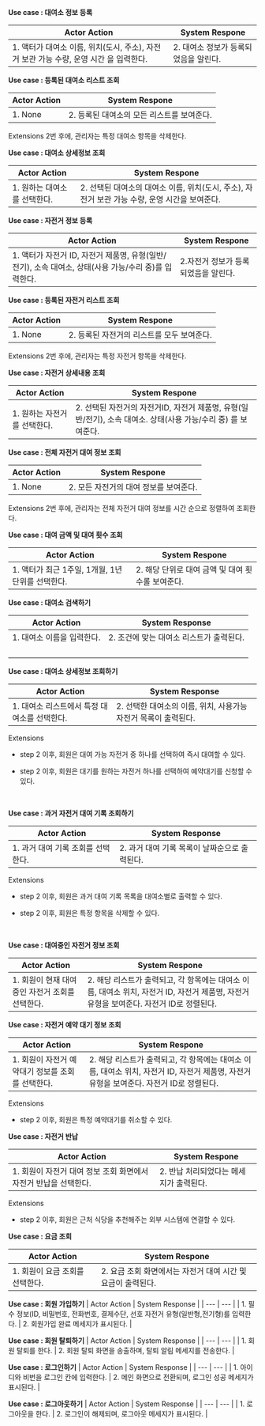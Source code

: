 

**Use case :  대여소 정보 등록**

| Actor Action                                           | System Respone         |
| ------------------------------------------------------ | ---------------------- |
| 1. 액터가 대여소 이름, 위치(도시, 주소), 자전거 보관 가능 수량, 운영 시간 을 입력한다. | 2. 대여소 정보가 등록되었음을 알린다. |


**Use case :  등록된 대여소 리스트 조회**

| Actor Action | System Respone            |
| ------------ | ------------------------- |
| 1. None      | 2. 등록된 대여소의 모든 리스트를 보여준다. |
Extensions
2번 후에, 관리자는 특정 대여소 항목을 삭제한다.


**Use case :  대여소 상세정보 조회**

| Actor Action       | System Respone                                             |
| ------------------ | ---------------------------------------------------------- |
| 1.  원하는 대여소를 선택한다. | 2. 선택된 대여소의 대여소 이름, 위치(도시, 주소), 자전거 보관 가능 수량, 운영 시간을 보여준다. |


**Use case : 자전거 정보 등록**

| Actor Action                                                     | System Respone        |
| ---------------------------------------------------------------- | --------------------- |
| 1. 액터가 자전거 ID, 자전거 제품명, 유형(일반/전기), 소속 대여소, 상태(사용 가능/수리 중)를 입력한다. | 2.자전거 정보가 등록되었음을 알린다. |


**Use case : 등록된 자전거 리스트 조회**

| Actor Action | System Respone            |
| ------------ | ------------------------- |
| 1. None      | 2. 등록된 자전거의 리스트를 모두 보여준다. |
Extensions
2번 후에, 관리자는 특정 자전거 항목을 삭제한다.


**Use case : 자전거 상세내용 조회**

| Actor Action      | System Respone                                                         |
| ----------------- | ---------------------------------------------------------------------- |
| 1. 원하는 자전거를 선택한다. | 2.  선택된 자전거의 자전거ID, 자전거 제품명, 유형(일반/전기), 소속 대여소. 상태(사용 가능/수리 중) 를 보여준다. |


**Use case : 전체 자전거 대여 정보 조회**

| Actor Action | System Respone          |
| ------------ | ----------------------- |
| 1. None      | 2. 모든 자전거의 대여 정보를 보여준다. |
Extensions
2번 후에, 관리자는 전체 자전거 대여 정보를 시간 순으로 정렬하여 조회한다.


**Use case : 대여 금액 및 대여 횟수 조회**

| Actor Action                     | System Respone                 |
| -------------------------------- | ------------------------------ |
| 1. 액터가 최근 1주일, 1개월, 1년 단위를 선택한다. | 2. 해당 단위로 대여 금액 및 대여 횟수롤 보여준다. |


**Use case : 대여소 검색하기**

| Actor Action     | System Response          |
| ---------------- | ------------------------ |
| 1. 대여소 이름을 입력한다. | 2. 조건에 맞는 대여소 리스트가 출력된다. |
| </br>            |                          |


**Use case : 대여소 상세정보 조회하기**

| Actor Action               | System Response                        |
| -------------------------- | -------------------------------------- |
| 1. 대여소 리스트에서 특정 대여소를 선택한다. | 2. 선택한 대여소의 이름, 위치, 사용가능 자전거 목록이 출력된다. |

Extensions 

- step 2 이후, 회원은 대여 가능 자전거 중 하나를 선택하여 즉시 대여할 수 있다.

- step 2 이후, 회원은 대기를 원하는 자전거 하나를 선택하여 예약대기를 신청할 수 있다.
  
  </br>

**Use case : 과거 자전거 대여 기록 조회하기**

| Actor Action          | System Response             |
| --------------------- | --------------------------- |
| 1. 과거 대여 기록 조회를 선택한다. | 2. 과거 대여 기록 목록이 날짜순으로 출력된다. |

Extensions

- step 2 이후, 회원은 과거 대여 기록 목록을 대여소별로 출력할 수 있다.

- step 2 이후, 회원은 특정 항목을 삭제할 수 있다.
  
  </br>

**Use case : 대여중인 자전거 정보 조회**

| Actor Action                 | System Respone                                                                       |
| ---------------------------- | ------------------------------------------------------------------------------------ |
| 1. 회원이 현재 대여중인 자전거 조회를 선택한다. | 2. 해당 리스트가 출력되고, 각 항목에는 대여소 이름, 대여소 위치, 자전거 ID, 자전거 제품명, 자전거 유형을 보여준다. 자전거 ID로 정렬된다. |

**Use case : 자전거 예약 대기 정보 조회**

| Actor Action                  | System Respone                                                                       |
| ----------------------------- | ------------------------------------------------------------------------------------ |
| 1. 회원이 자전거 예약대기 정보를 조회를 선택한다. | 2. 해당 리스트가 출력되고, 각 항목에는 대여소 이름, 대여소 위치, 자전거 ID, 자전거 제품명, 자전거 유형을 보여준다. 자전거 ID로 정렬된다. |


Extensions

* step 2 이후, 회원은 특정 예약대기를 취소할 수 있다.

**Use case : 자전거 반납**

| Actor Action                           | System Respone          |
| -------------------------------------- | ----------------------- |
| 1. 회원이 자전거 대여 정보 조회 화면에서 자전거 반납을 선택한다. | 2. 반납 처리되었다는 메세지가 출력된다. |

Extensions

* step 2 이후, 회원은 근처 식당을 추천해주는 외부 시스템에 연결할 수 있다. 

**Use case : 요금 조회**

| Actor Action        | System Respone                       |
| ------------------- | ------------------------------------ |
| 1. 회원이 요금 조회를 선택한다. | 2. 요금 조회 화면에서는 자전거 대여 시간 및 요금이 출력된다. |

**Use case : 회원 가입하기**
| Actor Action | System Response |
| --- | --- |
| 1. 필수 정보(ID, 비밀번호, 전화번호, 결제수단, 선호 자전거 유형(일반형,전기형)를 입력한다. | 2. 회원가입 완료 메세지가 표시된다. |
</br>

**Use case : 회원 탈퇴하기**
| Actor Action | System Response |
| --- | --- |
| 1. 회원 탈퇴를 한다. | 2. 회원 탈퇴 화면을 송출하며, 탈퇴 알림 메세지를 전송한다. |
</br>

**Use case : 로그인하기**
| Actor Action | System Response |
| --- | --- |
| 1. 아이디와 비번을 로그인 칸에 입력한다. | 2. 메인 화면으로 전환되며, 로그인 성공 메세지가 표시된다. |
</br>

**Use case : 로그아웃하기**
| Actor Action | System Response |
| --- | --- |
| 1. 로그아웃을 한다. | 2. 로그인이 해제되며, 로그아웃 메세지가 표시된다. |
</br>